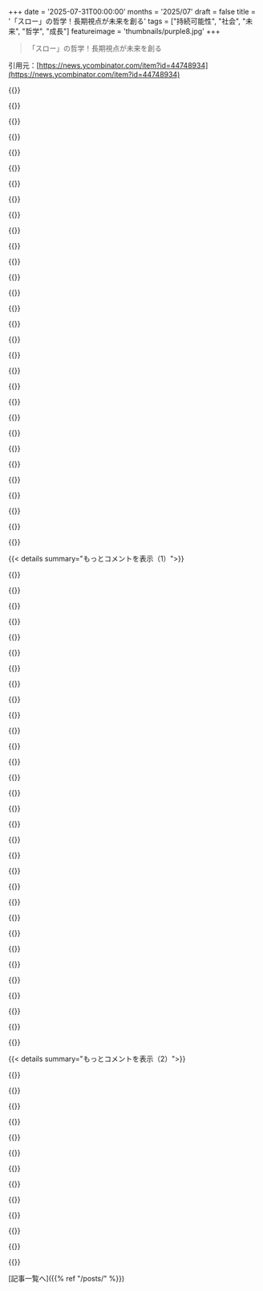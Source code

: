 +++
date = '2025-07-31T00:00:00'
months = '2025/07'
draft = false
title = '「スロー」の哲学！長期視点が未来を創る'
tags = ["持続可能性", "社会", "未来", "哲学", "成長"]
featureimage = 'thumbnails/purple8.jpg'
+++

> 「スロー」の哲学！長期視点が未来を創る

引用元：[https://news.ycombinator.com/item?id=44748934](https://news.ycombinator.com/item?id=44748934)




{{<matomeQuote body="オックスフォードの建物の梁が老朽化し、交換が必要になった。でも、適切な巨大な木材が見つからない。困っていたら、用務員が「代替の梁がある」と言い、200年以上前の木を示したんだ。それは前の梁を交換した日に植えられたものだという話だよ。長期的な視点の大切さがよくわかるね。" userName="lubujackson" createdAt="2025/07/31 19:58:27" color="#785bff">}}




{{<matomeQuote body="「社会は老人が、その木陰に座ることがないと知りながら木を植える時に偉大になる」ってエルトン・トゥルーブラッドの言葉を言い換えたものだよ。未来のための投資の大切さを伝えているね。" userName="Avicebron" createdAt="2025/07/31 20:47:06" color="#785bff">}}




{{<matomeQuote body="これが最近のアメリカ社会がダメになっている理由だね。何十年もの短期的な報酬志向と、最後のひと花を咲かせようとして関連性を失いつつあるベビーブーマー世代が原因だと思う。私が関わる多くの老人は、もうすぐいなくなることを否定しているように見えるよ。" userName="travisgriggs" createdAt="2025/07/31 23:43:34" color="">}}




{{<matomeQuote body="「オールドグロースツリー」であって、「オールド」な「グロースツリー」じゃないよ。オールドグロースツリーは、何世紀も経っていて、最近植林されたものではない木や森のことだよ。" userName="MagnumOpus" createdAt="2025/07/31 20:51:25" color="">}}




{{<matomeQuote body="これは都市伝説だよ。大学のアーカイブ担当者が説明している。1859年に屋根の修理が必要になり、1862年に大学が所有していた森の最大のオークが切られ、新しい梁に使われたんだ。ただ、これは梁のために特別に保管されたものではなく、標準的な森林管理の一環だったんだって。URL: http://web.archive.org/web/20020816065622/http://www.new.ox...." userName="veqq" createdAt="2025/07/31 21:03:07" color="#ff5733">}}




{{<matomeQuote body="それならハイフンでつなぐべきだね。「オールドグロースフォレスト」みたいに。URL: https://en.wikipedia.org/wiki/Old-growth_forest" userName="Timwi" createdAt="2025/07/31 22:11:49" color="">}}




{{<matomeQuote body="今の億万長者の行動と比べてみてよ。彼らはハワイに生き残るためのトンネルを建設している一方で、意識的に未来を破壊しているんだ。彼らのとんでもない富を未来を守るために使う代わりにね。" userName="neumann" createdAt="2025/08/01 00:29:54" color="">}}




{{<matomeQuote body="イーロン・マスクは地球が住めなくなった場合のために、人類を火星へ連れて行こうと努力している。計画通りに進んだとしても、彼自身はその夢が実現するのを見届けることはないだろうね。でも、これは彼が漫画ではなく、長所も短所もある人間だという一般的な物語には合わないだろうね。だから、私たちはもう偉大な人について聞かないんだ。彼らが死んで罪が許され、長所が手の届かないものになったときにだけ、その話を聞くんだから。" userName="simianparrot" createdAt="2025/08/01 07:11:02" color="#45d325">}}




{{<matomeQuote body="話はそれるけど、”very old growth tree”ってどうやってハイフン付けるのが正しいんだろうね？" userName="8n4vidtmkvmk" createdAt="2025/08/01 00:07:23" color="">}}




{{<matomeQuote body="なんで？人に木を植えてもらうのってすごく簡単だよ。庭師にお金をあげれば、たとえお年寄りでも植えてくれるからさ。" userName="eru" createdAt="2025/08/01 05:26:22" color="">}}




{{<matomeQuote body="ああ、またこれか。『うるさい若者が感動的な道徳のある素敵な話を誰も得しない形で論破する』ってやつね。いつの時代も変わらない話だよ。" userName="rfrey" createdAt="2025/08/01 00:19:11" color="">}}




{{<matomeQuote body="”growth tree”じゃなくて”old growth” treeだよ。これは単に、成熟するまで伐採されずに放置された木って意味なんだ。" userName="adamhartenz" createdAt="2025/07/31 21:01:36" color="#ff5c5c">}}




{{<matomeQuote body="SpaceXの火星植民計画に関するWikipediaのリンクだよ。見てみてね：https:＼＼en.m.wikipedia.org＼wiki＼SpaceX_Mars_colonization_pro..." userName="simianparrot" createdAt="2025/08/01 11:01:04" color="">}}




{{<matomeQuote body="素敵な話や物語の中にある偏見を見抜くことは良いことだよね。指摘されることで、人々が物事を鵜呑みにしがちなのを防げるし。それが作り話だと知っても、その価値が失われるわけじゃないよ。前のコメントに何が不満だったのかは分からないけど、ポジティブな側面もあると思うな。" userName="dxdm" createdAt="2025/08/01 02:15:31" color="#ff33a1">}}




{{<matomeQuote body="英語だと複合形容詞だから”very-old-growth tree”になるね。ドイツ語の複合名詞の一歩手前みたいな感じで、断片を見つけやすいようにしてるんだ。" userName="saltcured" createdAt="2025/08/01 00:20:02" color="#ff5c5c">}}




{{<matomeQuote body="でもこの都市伝説って150年以上も前のものじゃん！いつ作られたんだろうね？" userName="stavros" createdAt="2025/07/31 23:33:46" color="">}}




{{<matomeQuote body="視野を広げて考えてみてよ。200年前は奴隷制度を巡って殺し合ってたし、400年前はアメリカ社会なんて存在しなかった。傾向としては上向いてるけど、今は一時的に最低点にいるって感じかな :D" userName="xwolfi" createdAt="2025/08/01 01:52:23" color="#785bff">}}




{{<matomeQuote body="複合語にスペースを許す言語は英語だけって、英語のつづり方ってかなり独特だよね。" userName="ronjakoi" createdAt="2025/08/01 02:55:59" color="">}}




{{<matomeQuote body="400年前にはアメリカ社会はなかったって言ってるけど、まあ、その地域には人は住んでたよね。" userName="eru" createdAt="2025/08/01 05:25:40" color="">}}




{{<matomeQuote body="話が作り話だと知っても、それが価値を損なうわけじゃないって言うけど、違うよ。’実際にあったこと’と’作り話’じゃ、メッセージの受け取られ方が全然違うんだから。" userName="coldtea" createdAt="2025/08/01 12:44:39" color="">}}




{{<matomeQuote body="未来を大切にすることは、お金で解決できる問題じゃないんだ。特に短期的な利益が優先されたり、未来に生き残らない人々がどうでもいいと思ってるならね。’誰かにやらせればいい’って考え方が全てを台無しにしたんだ。（そもそも、Xを誰かにやらせるには、まずXを大切に思わないとね）。" userName="coldtea" createdAt="2025/08/01 12:50:22" color="#45d325">}}




{{<matomeQuote body="この話が、成長ハッカーや新しい機会を求めるLinkedInの投稿で、成功計画について語られるのに使われるのが待ちきれないな。" userName="K-Wall" createdAt="2025/07/31 22:15:26" color="">}}




{{<matomeQuote body="そうとは限らないよ。英語には、フレーズがハイフン付きの複合語になり、それが単一の単語になる過程があるんだ。その途中にあってもいいし、どこにあるかについて意見が分かれることもある。過去数世紀のどんな時点を選んでも、当時流動的だったものが今では単一の単語になっている可能性があるけど、今でもそうとは限らない。それは今日も同じさ。" userName="JdeBP" createdAt="2025/08/01 04:29:21" color="">}}




{{<matomeQuote body="ノートルダム大聖堂でやってることと全く同じじゃない？" userName="ljlolel" createdAt="2025/07/31 20:58:47" color="">}}




{{<matomeQuote body="LinkedInの意識高い系は、この話のもう一つの肝に気づかないだろうね。長期視点を実現するには、社員を大事にして長く働いてもらい、話を聞き、未来のための良いドキュメントを書く時間を与える文化が必要なんだ。" userName="neumann" createdAt="2025/08/01 00:26:51" color="#ff5c5c">}}




{{<matomeQuote body="宇宙の距離はしごってのが、まさに「スロー」な実験の好例だよ。月の距離から始まって、地球の半径、太陽までの距離、惑星の軌道、そして遠くの銀河まで、何世紀にもわたる観測と発見の積み重ねなんだ。天文学って、まさに長期的な視点とデータが大事なんだって実感できるね。URL: https://www.youtube.com/watch?v=YdOXS_9_P4U<br>https://en.wikipedia.org/wiki/Cosmic_distance_ladder" userName="dfabulich" createdAt="2025/07/31 22:06:20" color="#ff5c5c">}}




{{<matomeQuote body="Taoさんの本、楽しみだね。これだけでも記事になるくらい、情報共有ありがとう！" userName="skyyr" createdAt="2025/08/01 02:51:33" color="">}}




{{<matomeQuote body="まさに！その動画から、天文学には大規模で長期的なデータセットが必要だって学んだよ。ガリレオがティコ・ブラーエと揉めて、ブラーエがデータ共有を拒んだからガリレオが盗んだって話は面白かったな。" userName="AceJohnny2" createdAt="2025/08/01 00:13:36" color="#785bff">}}




{{<matomeQuote body="ヨハネス・ケプラーも関係してたと思うよ。ブラーエの火星の運動データが、ケプラーに楕円軌道のアイデアをもたらしたんだ。" userName="2b3a51" createdAt="2025/08/01 16:08:27" color="">}}




{{<matomeQuote body="暇な時にCollatz conjectureの証明に挑戦してるんだ。成功は難しいだろうけど、自分じゃなくても、次の世代のために少しでも貢献できればって思ってる。数学って、何よりも世代が積み重ねていくものだからね。人類がやってきたことの中で一番すごいのは天然痘の根絶だと思うけど、あれも何百年もかかったんだよ。" userName="tombert" createdAt="2025/07/31 19:27:28" color="#ff33a1">}}




{{< details summary="もっとコメントを表示（1）">}}

{{<matomeQuote body="アカデミアの超ニッチな分野ってさ、何十年も前の論文に「返信」したり、その返信も数年後だったりするんだよね。でもこれって世界トップの専門家になるチャンス！論文も少ないし、専門家は時を超えて散らばってるからね。超ニッチなウェブフォーラムみたいな感じかな。" userName="cubefox" createdAt="2025/07/31 20:19:27" color="#ff5733">}}




{{<matomeQuote body="これ聞いて、Neal Stephensonの小説「Anathem」の特定の部分を思い出したよ。" userName="pavel_lishin" createdAt="2025/07/31 20:34:58" color="">}}




{{<matomeQuote body="数学の論文ってさ、説明不足や間違いがあることが多くて、誰も覚えてない分野だと理解が超大変なんだ。でも、数学全体の進歩が助けになることもあるのは事実だね。" userName="Davidzheng" createdAt="2025/07/31 23:29:37" color="">}}




{{<matomeQuote body="それって、ただ終わらないんじゃなくて、いつも消えかかってる感じだよね。Bill Thurstonも言ってたけど、数学的理解って数学者のコミュニティの中に生きるもの。フィールドっていう超生物の細胞みたいなもんで、新しい理解を生み出す分散ファイルシステムの一部なんだ。<br>https://mathoverflow.net/questions/43690/whats-a-mathematici..." userName="wwweston" createdAt="2025/07/31 20:53:15" color="#ff5c5c">}}




{{<matomeQuote body="これは面白いね、今まで知らなかったわ。最も単純な未解決問題の新しい候補：The Antihydra。このプログラムは停止するかな？<br>a = 8<br>b = 0<br>while b != -1:<br>    if a % 2 == 0:<br>        b += 2<br>    else:<br>        b -= 1<br>    a += a//2<br>（//は整数除算、つまりaを右に1ビットシフトするのと同じ）<br>https://www.sligocki.com/2024/07/06/bb-6-2-is-hard.html<br>https://bbchallenge.org/antihydra" userName="7373737373" createdAt="2025/07/31 22:08:27" color="#45d325">}}




{{<matomeQuote body="へぇ、これ知らなかったな。IsabelleとかでこのAntihydraをモデル化して、どうなるか試してみようかな。" userName="tombert" createdAt="2025/07/31 22:23:06" color="">}}




{{<matomeQuote body="参考までに、この問題はDeepmindのオープン問題データベースでLeanで形式化されてるよ。<br>https://github.com/google-deepmind/formal-conjectures/blob/e..." userName="7373737373" createdAt="2025/07/31 22:28:04" color="">}}




{{<matomeQuote body="オーバーフローはしないよ。" userName="IshKebab" createdAt="2025/08/01 06:20:17" color="">}}




{{<matomeQuote body="参考までに言うと、ChatGPTは停止しないって言えるんだ。他のどんなプログラムだったら、停止するかどうか言えるのか気になるな。" userName="fragmede" createdAt="2025/08/01 02:10:05" color="">}}




{{<matomeQuote body="数学界は証明を期待してるし、ChatGPTはまだ持ってないだろうね。（Kevin Buzzardとかが言語モデルに形式的な証明を作らせる実験をしてるから、いつか持つかもだけど。）LLMに未解決の数学予想について意見を聞くことはできるけど、証明がないなら信用すべきじゃないと思うよ。" userName="schoen" createdAt="2025/08/01 02:38:02" color="#ff33a1">}}




{{<matomeQuote body="試したほとんどのLLMは変な推論をするし、シミュレーションで『たぶん停止しない』っていう経験的証拠を、絶対停止しないっていう明確な証明と混同してるんだ。中には確率的な変な数学的議論を作るのもいるし、同じ不十分なアプローチを繰り返し、探求や”創造的”な行動が足りないLLMもいたよ。LLMは未解決や難しい問題は、解決しようっていう『モチベーション』が足りないみたいだね。" userName="7373737373" createdAt="2025/08/01 07:22:48" color="#785bff">}}




{{<matomeQuote body="ChatGPTは何でも言えるんだ。もう知ってるでしょ…" userName="IshKebab" createdAt="2025/08/01 06:21:51" color="">}}




{{<matomeQuote body="ChatGPTの言ってることは、それが停止するかどうかには関係ないよ。" userName="SirChud" createdAt="2025/08/01 04:52:07" color="">}}




{{<matomeQuote body="Stewart BrandとClock of the Long Now（彼らの長期プロジェクト）を思い出したよ。Tim Ferrisのインタビューで彼が言ってた『誇りを持つことは、僕が知る限り最高の幸福の源だ』って言葉は、メンタルヘルスにとってすごく深いと思うんだ。" userName="snarf21" createdAt="2025/07/31 20:22:42" color="#785bff">}}




{{<matomeQuote body="自分の仕事に誇りを持つんだ、自分自身に誇りを持つんじゃなくてね。後者は不幸の確実な源だって、俺は気づいたよ。" userName="saulpw" createdAt="2025/07/31 21:48:01" color="#45d325">}}




{{<matomeQuote body="引用の全文では、彼はフィットネスや物を持ち上げること、その能力に誇りを持つことについて話してるんだ。全員に当てはまるわけじゃないけど、何か没頭できる”事”があるのは良いことだね。インタビュー全体がすごく面白くて、読む価値あるよ。" userName="snarf21" createdAt="2025/08/01 13:28:39" color="#ff5733">}}




{{<matomeQuote body="何事も永遠じゃないんだよね。プライドが高すぎると、失った時にすごく恥ずかしい思いをするよ。自分自身じゃなくて、何かを成し遂げたことにプライドを持つべきだね。子どもを褒める時も、才能じゃなくて努力を褒めるべきだって言うのと同じことだよ。" userName="saulpw" createdAt="2025/08/01 16:24:55" color="">}}




{{<matomeQuote body="ニューヨークの2nd Ave Subwayは完成まで超時間かかって、費用もめちゃくちゃかかってるんだって。ソウルやパリと比べて、費用が異常に高いのはおかしいよね。こんなに時間がかかってお金がかかるのは祝うべきじゃないな。もっと詳しいことはこのリンクを読んでみて。https://marroninstitute.nyu.edu/blog/costly-lessons-from-the...<br>https://www.vitalcitynyc.org/articles/why-it-costs-4-billion...<br>https://www.brethorsting.com/blog/2025/07/state-capacity-and..." userName="aaronbrethorst" createdAt="2025/07/31 19:38:59" color="#ff5c5c">}}




{{<matomeQuote body="今日の記事、すごく面白かったよ！このリンクも見てみて、より短い結論が書いてあるから。https://www.volts.wtf/p/us-transit-costs-and-how-to-tame<br>https://bsky.app/profile/volts.wtf/post/3lvbpy6p3zk2c<br>何でもかんでも反対したり、疑ったりする空気の国って、悲しいよね。" userName="jauntywundrkind" createdAt="2025/07/31 20:10:26" color="#ff5c5c">}}




{{<matomeQuote body="Alon Levyの意見はマクロでは正しいけど、詳細には間違いが多いと俺は思うよ。大規模プロジェクトが遅れるのは、厳しい規制、スコープがどんどん膨らむこと、そして意思決定ができないのが主な原因だね。正直言うと、こういうプロジェクトは組織内で強い力を持つ”半独裁者”が率いるのが一番効率的だと思うよ。" userName="persolb" createdAt="2025/07/31 22:00:09" color="#ff33a1">}}




{{<matomeQuote body="Andy Byfordが辞めちゃったのは本当に残念だったな。交通機関のトップとしては、彼みたいな”慈悲深い独裁者”はもう出てこないんじゃないかな。" userName="bichiliad" createdAt="2025/08/01 06:43:54" color="">}}




{{<matomeQuote body="David Robertsが筆を置いたのは残念だったけど、彼がVoltsをポッドキャストにしたのは、すごく新鮮な驚きだったよ。このエピソードはまだ聞いてないけど、紹介してくれてありがとう！" userName="aaronbrethorst" createdAt="2025/07/31 20:47:01" color="">}}




{{<matomeQuote body="”不信感や反対意見が支配的な国であるのは悲しい”って？うん、フランス人であることは最悪だよね…なんてね！" userName="AceJohnny2" createdAt="2025/08/01 00:21:09" color="">}}




{{<matomeQuote body="『なぜそうなるのか明らかじゃない』って部分は、もっとちゃんと考えるべきだね。例えばEzra Kleinが大統領になったとしても、今の状況は変わらないんじゃないかな。安易に『規制のせいだ』って言うだけじゃなくて、問題の根本原因をきちんと捉える『まともな理論』がまだないんだよ。" userName="wwweston" createdAt="2025/07/31 21:02:21" color="#45d325">}}




{{<matomeQuote body="俺がシェアしたVital City NYCのリンク、チェックしてみてほしいな。君が言ってる『具体的な力学』について、詳しく書いてあるはずだから。" userName="aaronbrethorst" createdAt="2025/07/31 21:14:14" color="">}}




{{<matomeQuote body="Vital Cityのリンクは、単に『公共事業に時間がかかった』って事実を並べてるだけじゃなくて、その行動の根底にある動機とか社会学的な理論にまで踏み込んでる内容なのかな？それともただの事実の羅列かな？" userName="wwweston" createdAt="2025/08/01 00:24:47" color="#45d325">}}




{{<matomeQuote body="「turgidly」って言葉をそういう風に使ってくれてありがとう。この言葉への見方が新しくなったよ。" userName="twojacobtwo" createdAt="2025/07/31 21:29:58" color="">}}




{{<matomeQuote body="理論って難しいよな、世界は複雑だから。当たり前みたいだけど、もっと言われるべきだ。これらに特効薬はない。システムが複雑すぎて、ある一つの原因を特定しようとすると他の原因も関わってきちゃうからさ。経済学も難しいのはそれが理由だろうな。" userName="km144" createdAt="2025/08/01 16:00:39" color="#38d3d3">}}




{{<matomeQuote body="友達が昔辞書を書いたんだ。英語の通常の1音節の単語を、他の1音節の単語だけで定義したもの。彼は毎年1文字ずつ取り組んで、Aは1991年、Bは1992年って感じで、2017年に完成したんだ、26年かけてね。そんなに長い本じゃないけど、一気にやろうとしたらBかCあたりで飽きてたと思うから、価値のある戦略だったんだろうな。オンラインにはないみたい、ごめんね。" userName="alnwlsn" createdAt="2025/07/31 19:46:42" color="#785bff">}}




{{<matomeQuote body="それはこのGuy Steeleによるプレゼンと同じ系統みたいだね<br>https://www.youtube.com/watch?v=_ahvzDzKdB0" userName="hidroto" createdAt="2025/08/01 04:07:58" color="#ff33a1">}}

{{</details>}}




{{< details summary="もっとコメントを表示（2）">}}

{{<matomeQuote body="頭に浮かぶ多くの単語を他の1音節の単語だけでどこまでうまく定義できるか疑問だけど、面白そうなプロジェクトだね。" userName="autoexec" createdAt="2025/07/31 20:46:40" color="">}}




{{<matomeQuote body="ほとんどは辞書みたいに厳密には定義されてないよ。もっと各単語のそれっぽい説明を考えようって感じ。「day」は「太陽が地球の周りを回る時間」ってなるかもしれないけど、厳密には正しくない。「sit」は「to take a chair」、「sat」は「to have took a chair」、「moth」は「飛んで布を食べる虫」みたいな感じだね。" userName="alnwlsn" createdAt="2025/08/01 13:05:24" color="#38d3d3">}}




{{<matomeQuote body="「sit」の説明は長くしたんだ。「お尻（お尻が椅子や地面などのものの上にある状態）に体を乗せ、背中を起こしている」ってね。" userName="roryokane" createdAt="2025/08/02 07:33:15" color="">}}




{{<matomeQuote body="彼らの興味が1音節の単語以外にも広がるといいんだけどね。ざっと調べた最高得点は「zizzed」（34点）と「jazzed」（32点）で、これはエリートプレイヤーの平均より少し低いだろうからさ。" userName="thom" createdAt="2025/07/31 22:52:21" color="">}}




{{<matomeQuote body="スクラブルの話だね。Zを使った単語の点数や、単音節語でも勝つのは難しいって話をしてるよ。単音節でもボーナスがないとね。" userName="yunwal" createdAt="2025/08/01 01:21:53" color="">}}




{{<matomeQuote body="CMU発音辞書で調べたら、一番長い単音節の英単語は9文字でいっぱいあったよ。‘scrambled’はCMUだと2音節だけど、Wiktionaryだと違うみたい。発音の話は奥深いね。" userName="schoen" createdAt="2025/08/01 06:09:13" color="">}}




{{<matomeQuote body="SAS（Second Avenue Subway）はふざけてるって！フェルマーの最終定理みたいなすごい業績と同列に語るなんて、リストに失礼だよ。建設費も期間もバカ高いし、政治的な問題や無駄遣いが原因だってさ。本当に恥ずべきプロジェクトだね。<br>https://en.wikipedia.org/wiki/Uptown_Hudson_Tubes<br>https://www.nytimes.com/2017/12/28/nyregion/new-york-subway-...<br>https://pedestrianobservations.com/2023/12/09/the-mta-sticks..." userName="rangestransform" createdAt="2025/07/31 22:07:57" color="">}}




{{<matomeQuote body="僕はさ、時間がかかるものって二種類あると思うんだ。ピッチ実験みたいに「本質的に時間かかるもの」と、ノートルダムみたいに「リソースがなくて時間かかったもの」ってね。ピッチ実験は宇宙が時間をかけて教えてくれることでしょ？" userName="bee_rider" createdAt="2025/07/31 19:48:37" color="#45d325">}}




{{<matomeQuote body="大聖堂を作り始めた人たちは、完成を見られないって分かってたんだよね。それでもやった。それが大事なことなんだよ。" userName="tgv" createdAt="2025/07/31 20:24:12" color="#785bff">}}




{{<matomeQuote body="ガウディってさ、建設が始まった時もデザインを終わらせてなかったんだって。死ぬまでずっとやり続けたんだよ。" userName="pavel_lishin" createdAt="2025/07/31 20:42:20" color="#ff5c5c">}}




{{<matomeQuote body="建設期間について文句を言われた時、ガウディは「顧客は全然急いでないんだよ」って答えたって話、有名だよね。" userName="heikkilevanto" createdAt="2025/08/01 10:00:59" color="#38d3d3">}}




{{<matomeQuote body="大聖堂が何世代もかかるのは、それ自体が大事なことだと思うんだ。数年で建つ建物は「自分より小さい」けど、祖父から子まで関わる建物は「自分より大きい」存在になる。何世紀もかかると、そのものは人生よりも大きなものになるんだよ。ホワイトハウスもそう。" userName="WJW" createdAt="2025/07/31 20:54:41" color="#ff5733">}}

{{</details>}}



[記事一覧へ]({{% ref "/posts/" %}})
